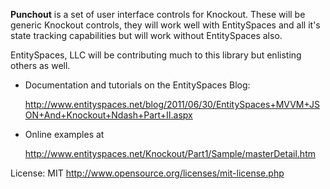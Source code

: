 **Punchout** 
is a set of user interface controls for Knockout. These will be generic Knockout controls, they will work well with EntitySpaces and all it's state tracking capabilities but will work without EntitySpaces also.

EntitySpaces, LLC will be contributing much to this library but enlisting others as well. 

 * Documentation and tutorials on the EntitySpaces Blog:
 
	http://www.entityspaces.net/blog/2011/06/30/EntitySpaces+MVVM+JSON+And+Knockout+Ndash+Part+II.aspx
 
 * Online examples at 
 
	http://www.entityspaces.net/Knockout/Part1/Sample/masterDetail.htm

License: MIT http://www.opensource.org/licenses/mit-license.php
